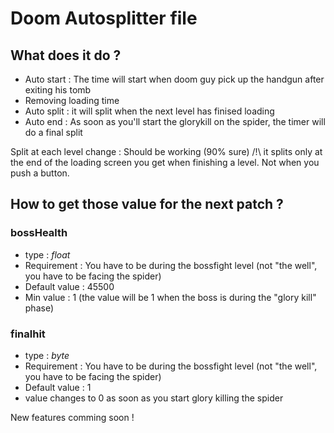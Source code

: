 # Doom Autosplitter file

## What does it do ?

 - Auto start : The time will start when doom guy pick up the handgun after exiting his tomb  
 - Removing loading time
 - Auto split : it will split when the next level has finised loading
 - Auto end : As soon as you'll start the glorykill on the spider, the timer will do a final split

Split at each level change : Should be working (90% sure)  /!\ it splits only at the end of the loading screen you get when finishing a level. Not when you push a button.


## How to get those value for the next patch ? 

### bossHealth

 - type : *float*
 - Requirement : You have to be during the bossfight level (not "the well", you have to be facing the spider) 
 - Default value : 45500
 - Min value : 1     (the value will be 1 when the boss is during the "glory kill" phase) 
 
 
### finalhit

 - type : *byte*
 - Requirement : You have to be during the bossfight level (not "the well", you have to be facing the spider) 
 - Default value : 1
 - value changes to 0 as soon as you start glory killing the spider
 




New features comming soon !
